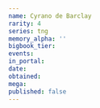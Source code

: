 ```yaml
---
name: Cyrano de Barclay
rarity: 4
series: tng
memory_alpha: ''
bigbook_tier:
events:
in_portal:
date:
obtained:
mega:
published: false
---
```

